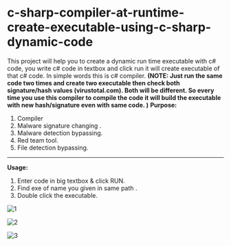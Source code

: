 # c-sharp-compiler-at-runtime-create-executable-using-c-sharp-dynamic-code
This project will help you to create a dynamic run time executable with c# code, you write c# code in textbox and click run it will create executable of that c# code. In simple words this is c# compiler.
**(NOTE: Just run the same code two times and create two executable then check both signature/hash values (virustotal.com). Both will be different. So every time you use this compiler to compile the code it will build the executable with new hash/signature even with same code. )**
<b>Purpose:</b>
<ol><li>Compiler </li>
  
  <li>Malware signature changing .</li>
<li>Malware detection bypassing.</li>
  <li>Red team tool.</li>
  <li>File detection bypassing.</li>
</ol><hr>
<b>Usage:</b>
<ol><li>Enter code in big textbox & click RUN. </li>
  
  <li>Find exe of name you given in same path .</li>
<li>Double click the executable.</li>
</ol>

![1](https://user-images.githubusercontent.com/83189731/127607968-e5a8ad3a-b08b-4d18-a5e6-32e588f68b8c.PNG)

![2](https://user-images.githubusercontent.com/83189731/127608001-8d18712f-8e45-4376-b1c1-82adced10a99.PNG)

![3](https://user-images.githubusercontent.com/83189731/127608006-117a37c2-0732-4b91-b6f2-183cde9571d7.PNG)
